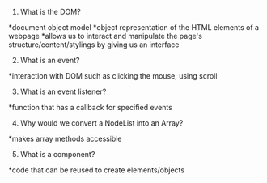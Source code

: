 1. What is the DOM?

*document object model
*object representation of the HTML elements of a webpage
*allows us to interact and manipulate the page's structure/content/stylings by giving us an interface



2. What is an event?

*interaction with DOM such as clicking the mouse, using scroll


3. What is an event listener?

*function that has a callback for specified events


4. Why would we convert a NodeList into an Array?

*makes array methods accessible 


5. What is a component?

*code that can be reused to create elements/objects

